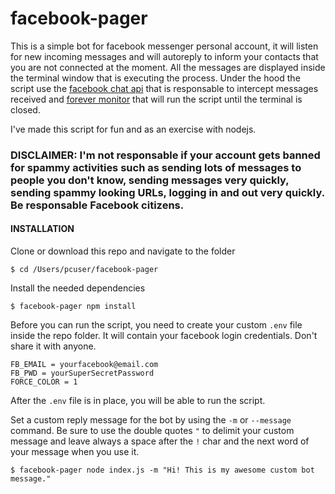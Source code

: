 # facebook-pager
This is a simple bot for facebook messenger personal account, it will listen for new incoming messages and will autoreply to inform your contacts that you are not connected at the moment. All the messages are displayed inside the terminal window that is executing the process. 
Under the hood the script use the [facebook chat api](https://github.com/Schmavery/facebook-chat-api) that is responsable to intercept messages received and [forever monitor](https://github.com/foreversd/forever-monitor) that will run the script until the terminal is closed. 

I've made this script for fun and as an exercise with nodejs.

### DISCLAIMER: I'm not responsable if your account gets banned for spammy activities such as sending lots of messages to people you don't know, sending messages very quickly, sending spammy looking URLs, logging in and out very quickly. Be responsable Facebook citizens.  

#### INSTALLATION

Clone or download this repo and navigate to the folder
```
$ cd /Users/pcuser/facebook-pager
```
Install the needed dependencies
```
$ facebook-pager npm install
```
Before you can run the script, you need to create your custom `.env` file inside the repo folder. It will contain your facebook login credentials. Don't share it with anyone.  
```
FB_EMAIL = yourfacebook@email.com
FB_PWD = yourSuperSecretPassword 
FORCE_COLOR = 1
```
After the `.env` file is in place, you will be able to run the script. 

Set a custom reply message for the bot by using the `-m` or `--message` command. Be sure to use the double quotes `"` to delimit your custom message and leave always a space after the `!` char and the next word of your message when you use it.
```
$ facebook-pager node index.js -m "Hi! This is my awesome custom bot message."
```




